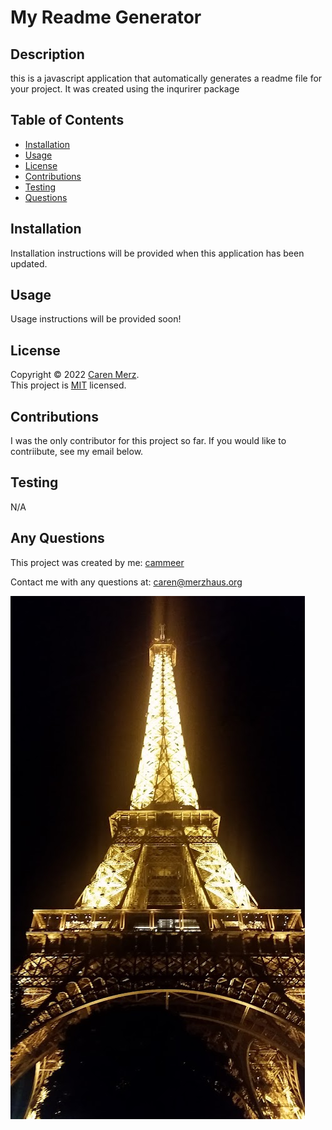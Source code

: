# My Readme Generator 
  ## Description
  this is a javascript application that automatically generates a readme file for your project. It was created using the inqurirer package
  ## Table of Contents
  * [Installation](#installation)
  * [Usage](#usage)
  * [License](#license)
  * [Contributions](#contributions)
  * [Testing](#testing)
  * [Questions](#questions)
  
  ## Installation
  Installation instructions will be provided when this application has been updated.
  
  ## Usage
  Usage instructions will be provided soon!
  ## License
 Copyright © 2022 [Caren Merz](https://github.com/cammeer). <br />
This project is [MIT](https://github.com/cammeer/next-progress-bar/blob/main/LICENSE) licensed.
  ## Contributions
  I was the only contributor for this project so far. If you would like to contriibute, see my email below.
  
  ## Testing
  N/A
  
  ## Any Questions
  This project was created by me: [cammeer](https://github.com/cammeer)
  
  Contact me with any questions at: [caren@merzhaus.org](caren@merzhaus.org)

  ![my image](tower.jpeg)
